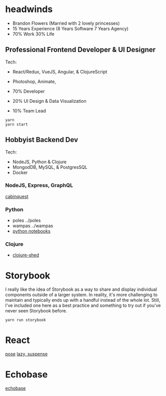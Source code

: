 # headwinds

* Brandon Flowers (Married with 2 lovely princesses)
* 15 Years Experience (8 Years Software 7 Years Agency)
* 70% Work 30% Life

## Professional Frontend Developer & UI Designer

Tech:
* React/Redux, VueJS, Angular, & ClojureScript
* Photoshop, Animate,

* 70% Developer
* 20% UI Design & Data Visualization
* 10% Team Lead

```
yarn
yarn start
```

## Hobbyist Backend Dev

Tech:
* NodeJS, Python & Clojure
* MongodDB, MySQL, & PostgresSQL
* Docker

### NodeJS, Express, GraphQL

[cabinquest](https://github.com/headwinds/cabinquest)

### Python

* poles ../poles  
* wampas ../wampas
* [python notebooks](https://github.com/headwinds/python-notebooks)

### Clojure

* [clojure-shed](https://github.com/headwinds/clojure-shed) 


# Storybook

I really like the idea of Storybook as a way to share and display individual components outside of a larger system. In reality, it's more challenging to maintain and typically ends up with a handful instead of the whole lot. Still, I've included one here as a best practice and something to try out if you've never seen Storybook before.  

```
yarn run storybook
```

# React

[pose](https://medium.com/@joomiguelcunha/amazing-react-animation-with-react-pose-3b67d9eb6e07)
[lazy, suspense](https://medium.com/@rossbulat/react-lazy-suspense-and-concorrent-react-breakdown-with-examples-2758de98cb1c)

# Echobase

[echobase](http://starwars.wikia.com/wiki/Echo_Base/Legends)
